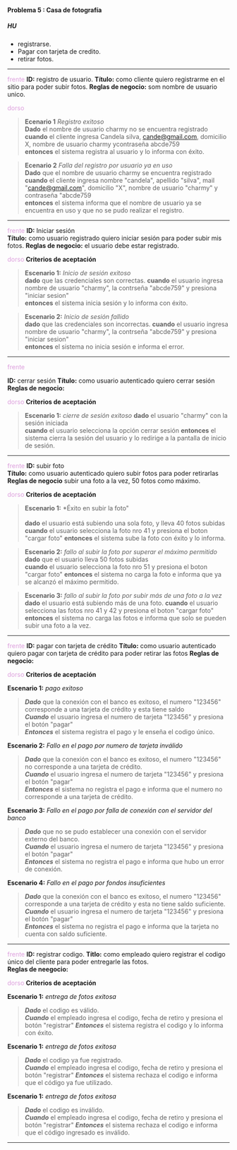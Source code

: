 #### Problema 5 : Casa de fotografía



##### **HU**
- registrarse.
- Pagar con tarjeta de credito.
- retirar fotos.

***
<span style="color:plum"> frente </span>
**ID:** registro de usuario.
**Título:** como cliente quiero registrarme en el sitio para poder subir fotos.
**Reglas de negocio:** som nombre de usuario unico.

<span style="color:plum"> dorso </span>
>**Ecenario 1** *Registro exitoso* <br>
**Dado** el nombre de usuario charmy no se encuentra registrado  
**cuando** el cliente ingresa Candela silva, cande@gmail.com, domicilio X, nombre de usuario charmy ycontraseña abcde759  
**entonces** el sistema registra al usuario y lo informa con éxito.  


>**Ecenario 2** *Falla del registro por usuario ya en uso*  <br>
 **Dado** que el nombre de usuario charmy se encuentra registrado  
**cuando** el cliente ingresa nombre "candela", apellido "silva", mail "cande@gmail.com", domicilio "X", nombre de usuario "charmy" y contraseña "abcde759  
**entonces** el sistema informa que el nombre de usuario ya se encuentra en uso y que no se pudo realizar el registro.

***

<span style="color:plum"> frente </span>
**ID:** Iniciar sesión  
**Título:** como usuario registrado quiero iniciar sesión para poder subir mis fotos.
**Reglas de negocio:** el usuario debe estar registrado.

<span style="color:plum">dorso</span>
**Criterios de aceptación**
>**Escenario 1:** *Inicio de sesión exitoso*<br>
**dado** que las credenciales son correctas.
**cuando** el usuario ingresa nombre de usuario "charmy", la contrseña "abcde759" y presiona "iniciar sesion"  
**entonces** el sistema inicia sesión y lo informa con éxito.  

>**Escenario 2:** *Inicio de sesión fallido*<br>
**dado** que las credenciales son incorrectas.
**cuando** el usuario ingresa nombre de usuario "charmy", la contrseña "abcde759" y presiona "iniciar sesion"  
**entonces** el sistema no inicia sesión e informa el error.

***

<span style="color:plum">frente</span>

**ID:** cerrar sesión
**Título:** como usuario autenticado quiero cerrar sesión
**Reglas de negocio:**

<span style="color:plum">dorso</span>
**Criterios de aceptación**
>**Escenario 1:** *cierre de sesión exitoso*
**dado** el usuario "charmy" con la sesión iniciada  
**cuando** el usuario selecciona la opción cerrar sesión 
**entonces** el sistema cierra la sesión del usuario y lo redirige a la pantalla de inicio de sesión.  

***
<span style="color:plum">frente</span>
**ID:** subir foto  
**Título:** como usuario autenticado quiero subir fotos para poder retirarlas
**Reglas de negocio** subir una foto a la vez, 50 fotos como máximo.  

<span style="color:plum">dorso</span>
**Criterios de aceptación**

>**Escenario 1:** *Éxito en subir la foto"<br>  
**dado** el usuario está subiendo una sola foto, y lleva 40 fotos subidas  
**cuando** el usuario selecciona la foto nro 41 y presiona el boton "cargar foto"
**entonces** el sistema sube la foto con éxito y lo informa.  

>**Escenario 2:** *fallo al subir la foto por superar el máximo permitido*  <br>
**dado** que el usuario lleva 50 fotos subidas  
**cuando** el usuario selecciona la foto nro 51 y presiona el boton "cargar foto"
**entonces** el sistema no carga la foto e informa que ya se alcanzó el máximo permitido.

>**Escenario 3:** *fallo al subir la foto por subir más de una foto a la vez*  <br>
**dado** el usuario está subiendo más de una foto.
**cuando** el usuario selecciona las fotos nro 41 y 42 y presiona el boton "cargar foto"
**entonces** el sistema no carga las fotos e informa que solo se pueden subir una foto a la vez.

***

<span style="color:plum">frente</span>
**ID:** pagar con tarjeta de crédito
**Título:** como usuario autenticado quiero pagar con tarjeta de crédito para poder retirar las fotos
**Reglas de negocio:**

<span style="color:plum">dorso</span>
**Criterios de aceptación**

**Escenario 1:** *pago exitoso* <br>
>***Dado*** que la conexión con el banco es exitoso, el numero "123456" corresponde a una tarjeta de crédito y esta tiene saldo  
***Cuando*** el usuario ingresa el numero de tarjeta "123456" y presiona el botón "pagar"  
***Entonces*** el sistema registra el pago y le enseña el codigo único.  

**Escenario 2:** *Fallo en el pago por numero de tarjeta inválido* <br>
>***Dado*** que la conexión con el banco es exitoso, el numero "123456" no corresponde a una tarjeta de crédito.  
***Cuando*** el usuario ingresa el numero de tarjeta "123456" y presiona el botón "pagar"  
***Entonces*** el sistema no registra el pago e informa que el numero no corresponde a una tarjeta de crédito.

**Escenario 3:** *Fallo en el pago por falla de conexión con el servidor del banco* <br>
>***Dado*** que no se pudo establecer una conexión con el servidor externo del banco.  
***Cuando*** el usuario ingresa el numero de tarjeta "123456" y presiona el botón "pagar"  
***Entonces*** el sistema no registra el pago e informa que hubo un error de conexión.    

**Escenario 4:** *Fallo en el pago por fondos insuficientes* <br>
>***Dado*** que la conexión con el banco es exitoso, el numero "123456" corresponde a una tarjeta de crédito y esta no tiene saldo suficiente.   
***Cuando*** el usuario ingresa el numero de tarjeta "123456" y presiona el botón "pagar"  
***Entonces*** el sistema no registra el pago e informa que la tarjeta no cuenta con saldo suficiente.  

***
<span style="color:plum">frente</span>
**ID:** registrar codigo.
**Títlo:** como empleado quiero registrar el codigo único del cliente para poder entregarle las fotos.  
**Reglas de neegocio:**

<span style="color:plum">dorso</span>
**Criterios de aceptación**

**Escenario 1:** *entrega de fotos exitosa* <br>
>***Dado*** el codigo es válido.  
***Cuando*** el empleado ingresa el codigo, fecha de retiro y presiona el botón "registrar"
***Entonces*** el sistema registra el codigo y lo informa con éxito.  

**Escenario 1:** *entrega de fotos exitosa* <br>
>***Dado*** el codigo ya fue registrado.  
***Cuando*** el empleado ingresa el codigo, fecha de retiro y presiona el botón "registrar"
***Entonces*** el sistema rechaza el codigo e informa que el código ya fue utilizado.  

**Escenario 1:** *entrega de fotos exitosa* <br>
>***Dado*** el codigo es inválido.  
***Cuando*** el empleado ingresa el codigo, fecha de retiro y presiona el botón "registrar"
***Entonces*** el sistema rechaza el codigo e informa que el código ingresado es inválido.  

***